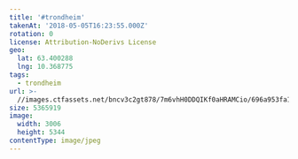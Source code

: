 ```yaml
---
title: '#trondheim'
takenAt: '2018-05-05T16:23:55.000Z'
rotation: 0
license: Attribution-NoDerivs License
geo:
  lat: 63.400288
  lng: 10.368775
tags:
  - trondheim
url: >-
  //images.ctfassets.net/bncv3c2gt878/7m6vhH0DDQIKf0aHRAMCio/696a953fa19a103c1f5a9c048a9c69f5/trondheim_27074857637_o
size: 5365919
image:
  width: 3006
  height: 5344
contentType: image/jpeg
---
```



